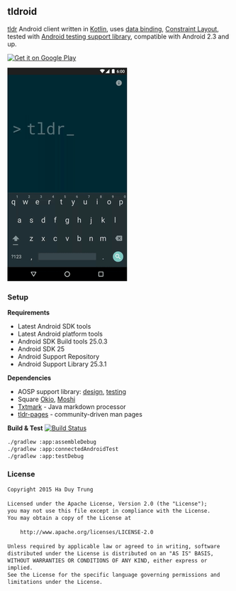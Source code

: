 ## tldroid
[tldr](https://github.com/tldr-pages/tldr) Android client written in [Kotlin](https://kotlinlang.org/), uses [data binding](http://developer.android.com/tools/data-binding/guide.html), [Constraint Layout](http://tools.android.com/tech-docs/layout-editor), tested with [Android testing support library](https://google.github.io/android-testing-support-library/), compatible with Android 2.3 and up.


[<img src="https://play.google.com/intl/en_us/badges/images/generic/en-play-badge.png" alt="Get it on Google Play" width="185px" />](https://play.google.com/store/apps/details?id=io.github.hidroh.tldroid)

![](assets/tldroid.gif)

### Setup
**Requirements**
- Latest Android SDK tools
- Latest Android platform tools
- Android SDK Build tools 25.0.3
- Android SDK 25
- Android Support Repository
- Android Support Library 25.3.1

**Dependencies**

- AOSP support library: [design](https://developer.android.com/tools/support-library/features.html#design), [testing](https://google.github.io/android-testing-support-library/)
- Square [Okio](https://github.com/square/okio), [Moshi](https://github.com/square/moshi)
- [Txtmark](https://github.com/rjeschke/txtmark) - Java markdown processor
- [tldr-pages](https://github.com/tldr-pages/tldr) - community-driven man pages

**Build & Test** [![Build Status](https://travis-ci.org/hidroh/tldroid.svg?branch=master)](https://travis-ci.org/hidroh/tldroid)

    ./gradlew :app:assembleDebug
    ./gradlew :app:connectedAndroidTest
    ./gradlew :app:testDebug

### License
    Copyright 2015 Ha Duy Trung

    Licensed under the Apache License, Version 2.0 (the "License");
    you may not use this file except in compliance with the License.
    You may obtain a copy of the License at

        http://www.apache.org/licenses/LICENSE-2.0

    Unless required by applicable law or agreed to in writing, software
    distributed under the License is distributed on an "AS IS" BASIS,
    WITHOUT WARRANTIES OR CONDITIONS OF ANY KIND, either express or implied.
    See the License for the specific language governing permissions and
    limitations under the License.
